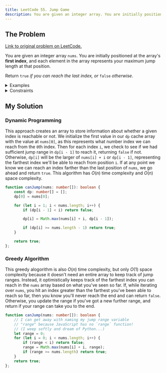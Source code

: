 ```yaml
---
title: LeetCode 55. Jump Game
description: You are given an integer array. You are initially positioned at the array's first index, and each element in the array represents your maximum jump length at that position. Return true if you can reach the last index, or false otherwise.
---
```


## The Problem

[Link to original problem on LeetCode.](https://leetcode.com/problems/jump-game/)

You are given an integer array `nums`. You are initially positioned at the array's **first index**, and each element in the array represents your maximum jump length at that position.

Return `true` _if you can reach the last index, or_ `false` _otherwise_.

<details>
<summary>Examples</summary>

Example 1:

```
Input: nums = [2,3,1,1,4]
Output: true
Explanation: Jump 1 step from index 0 to 1, then 3 steps to the last index.
```

Example 2:

```
Input: nums = [3,2,1,0,4]
Output: false
Explanation: You will always arrive at index 3 no matter what. Its maximum jump length is 0, which makes it impossible to reach the last index.
```
</details>

<details>
<summary>Constraints</summary>


- <code>1 <= nums.length <= 10<sup>4</sup></code>
- <code>0 <= nums[i] <= 10<sup>5</sup></code>
</details>

## My Solution

### Dynamic Programming

This approach creates an array to store information about whether a given index is reachable or not. We initialize the first value in our `dp` cache array with the value at `nums[0]`, as this represents what number index we can reach from the `0`th index. Then for each index `i`, we check to see if we had sufficient jump range in `dp[i - 1]` to reach it, returning `false` if not. Otherwise, `dp[i]` will be the larger of `nums[i] + i` or `dp[i - 1]`, representing the farthest index we'll be able to reach from position `i`. If at any point we know we can reach an index farther than the last position of `nums`, we go ahead and return `true`. This algorithm has $O(n)$ time complexity and $O(n)$ space complexity.

```typescript
function canJump(nums: number[]): boolean {
	const dp: number[] = [];
	dp[0] = nums[0];

	for (let i = 1; i < nums.length; i++) {
		if (dp[i - 1] < i) return false;

		dp[i] = Math.max(nums[i] + i, dp[i - 1]);

		if (dp[i] >= nums.length - 1) return true;
	}

	return true;
};
```



### Greedy Algorithm

This greedy alogorithm is also $O(n)$ time complexity, but only $O(1)$ space complexity because it doesn't need an entire array to keep track of jump ranges. Instead, it optimistically keeps track of the farthest index you can reach in the `nums` array based on what you've seen so far. If, while iterating over `nums`, you hit an index greater than the farthest you've been able to reach so far, then you know you'll never reach the end and can return `false`. Otherwise, you update the range if you've got a new further range, and return if your range can take you to the end.

```typescript
function canJump(nums: number[]): boolean {
	// I can get away with naming my jump range variable
	// "range" because JavaScript has no `range` function!
	// (I weep softly and dream of Python...)
	let range = 0;
	for (let i = 0; i < nums.length; i++) {
		if (range < i) return false;
		range = Math.max(nums[i] + i, range);
		if (range >= nums.length) return true;
	}
	return true;
};
```
